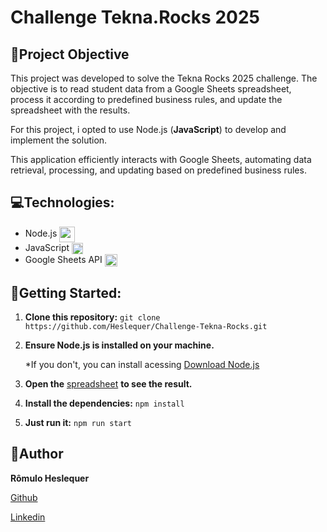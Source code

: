 # Challenge Tekna.Rocks 2025

## 📝Project Objective

This project was developed to solve the Tekna Rocks 2025 challenge. The objective is to read student data from a Google Sheets spreadsheet, process it according to predefined business rules, and update the spreadsheet with the results.

For this project, i opted to use Node.js (**JavaScript**) to develop and implement the solution.

This application efficiently interacts with Google Sheets, automating data retrieval, processing, and updating based on predefined business rules.


## 💻Technologies:

- Node.js <img align='center' height="25" src="https://skillicons.dev/icons?i=nodejs" />
- JavaScript <img align='center' height="18" src="https://skillicons.dev/icons?i=js" />
- Google Sheets API <img align='center' height="20" src="https://img.icons8.com/color/48/google-sheets.png" alt="google-sheets"/>


## 🚀Getting Started:

1) **Clone this repository:** `git clone https://github.com/Heslequer/Challenge-Tekna-Rocks.git`

2) **Ensure Node.js is installed on your machine.**

    *If you don't, you can install acessing [Download Node.js](https://nodejs.org/en/download)

3) **Open the** [spreadsheet](https://docs.google.com/spreadsheets/d/1IRt--KrLCLbcpMaUUf3TC3_0x-wJEHg7yg_i8ieEDPk/edit?usp=sharing) **to see the result.**

4) **Install the dependencies:** `npm install`
    
5) **Just run it:** `npm run start`

## 🤝Author
**Rômulo Heslequer**

[Github](https://github.com/Heslequer)

[Linkedin](https://www.linkedin.com/in/romulo-heslequer/)
